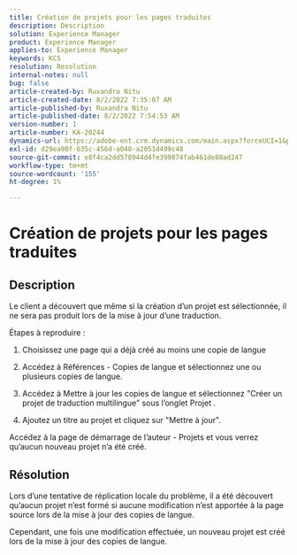 ```yaml
---
title: Création de projets pour les pages traduites
description: Description
solution: Experience Manager
product: Experience Manager
applies-to: Experience Manager
keywords: KCS
resolution: Resolution
internal-notes: null
bug: false
article-created-by: Ruxandra Nitu
article-created-date: 8/2/2022 7:35:07 AM
article-published-by: Ruxandra Nitu
article-published-date: 8/2/2022 7:54:53 AM
version-number: 1
article-number: KA-20244
dynamics-url: https://adobe-ent.crm.dynamics.com/main.aspx?forceUCI=1&pagetype=entityrecord&etn=knowledgearticle&id=113b629f-3512-ed11-b83d-0022480867bd
exl-id: d29ea90f-635c-456d-a040-a2051d499c48
source-git-commit: e8f4ca2dd578944d4fe399074fab461de88ad247
workflow-type: tm+mt
source-wordcount: '155'
ht-degree: 1%

---
```


# Création de projets pour les pages traduites

## Description


Le client a découvert que même si la création d’un projet est sélectionnée, il ne sera pas produit lors de la mise à jour d’une traduction.

Étapes à reproduire :

1. Choisissez une page qui a déjà créé au moins une copie de langue

2. Accédez à Références - Copies de langue et sélectionnez une ou plusieurs copies de langue.

3. Accédez à Mettre à jour les copies de langue et sélectionnez &quot;Créer un projet de traduction multilingue&quot; sous l’onglet Projet .

4. Ajoutez un titre au projet et cliquez sur &quot;Mettre à jour&quot;.

Accédez à la page de démarrage de l’auteur - Projets et vous verrez qu’aucun nouveau projet n’a été créé.


## Résolution


Lors d’une tentative de réplication locale du problème, il a été découvert qu’aucun projet n’est formé si aucune modification n’est apportée à la page source lors de la mise à jour des copies de langue.

Cependant, une fois une modification effectuée, un nouveau projet est créé lors de la mise à jour des copies de langue.
